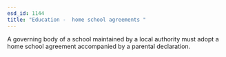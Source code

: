 ```yaml
---
esd_id: 1144
title: "Education -  home school agreements "
---
```


A governing body of a school maintained by a local authority must adopt a home school agreement accompanied by a parental declaration.

